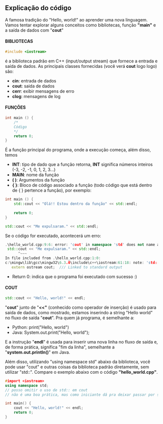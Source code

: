 ## Explicação do código

A famosa tradição do "Hello, world!" ao aprender uma nova linguagem. Vamos tentar explorar alguns conceitos como bibliotecas, função **"main"** e a saída de dados com "**cout**" 

#### BIBLIOTECAS
```C++
#include <iostream>
```
**__<iostream>__** é a biblioteca padrão em C++ (input/output stream) que fornece a entrada e saída de dados. As principais classes fornecidas (você verá **cout** logo logo) são:
- **__cin__**: entrada de dados
- **__cout__**: saida de dados
- **__cerr__**: exibir mensagens de erro
- **__clog__**: mensagens de log

#### FUNÇÕES
```C++
int main () {
    /*
    Código
    */
    return 0;
}
```
É a função principal do programa, onde a execução começa, além disso, temos
- __**INT**__: tipo de dado que a função retorna, **INT** significa números inteiros (-3, -2, -1, 0, 1, 2, 3...)
- __**MAIN**__: nome da função
- __**( )**__: Argumentos da função
- __**{ }**__: Bloco de código associado a função (todo código que está dentro de { } pertence a função), por exemplo:
```C++
int main () {
    std::cout << "Olá!! Estou dentro da função" << std::endl;
    
    return 0;
}

std::cout << "Me expulsaram." << std::endl;
```
Se o código for executado, acontecerá um erro:
```C++
.\hello_world.cpp:9:6: error: 'cout' in namespace 'std' does not name a type
 std::cout << "Me expulsaram." << std::endl;
      ^~~~
In file included from .\hello_world.cpp:1:0:
c:\mingw\lib\gcc\mingw32\6.3.0\include\c++\iostream:61:18: note: 'std::cout' declared here
   extern ostream cout;  /// Linked to standard output
```
- Return 0: indica que o programa foi executado com sucesso :)

#### COUT
```C++
std::cout << "Hello, world!" << endl;
```
"**__cout__**" junto de "**__<<"__** (conhecido como operador de inserção) é usado para saida de dados, como mostrado, estamos inserindo a string "Hello world" no fluxo de saída "__**cout**__". Pra quem já programa, é semelhante a:
- Python: print("Hello, world")
- Java: System.out.print("Hello, world");

E a instrução "**__endl__**" é usada para inserir uma nova linha no fluxo de saída e, de forma prática, significa "fim da linha", semelhante a "**__system.out.println()__**" em Java.

Além disso, utilizando "using namespace std" abaixo da biblioteca, você pode usar "cout" e outras coisas da biblioteca padrão diretamente, sem utilizar "std::". Compare o exemplo abaixo com o código __**"hello_world.cpp"**__.
```C++
#import <iostream>
using namespace std;
// posso omitir o uso de std:: em cout
// não é uma boa prática, mas como iniciante dá pra deixar passar por simplicidade

int main() {
    cout << "Hello, world!" << endl;
    return 0;
}
```

